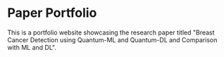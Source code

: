 # Paper Portfolio

This is a portfolio website showcasing the research paper titled "Breast Cancer Detection using Quantum-ML and Quantum-DL and Comparison with ML and DL".

